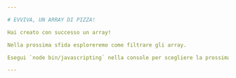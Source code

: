 ```yaml
---

# EVVIVA, UN ARRAY DI PIZZA!

Hai creato con successo un array!

Nella prossima sfida esploreremo come filtrare gli array.

Esegui `node bin/javascripting` nella console per scegliere la prossima sfida.

---
```

